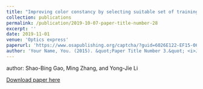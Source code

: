 ```yaml
---
title: "Improving color constancy by selecting suitable set of training images"
collection: publications
permalink: /publication/2019-10-07-paper-title-number-28
excerpt: ''
date: 2019-11-01
venue: 'Optics express'
paperurl: 'https://www.osapublishing.org/captcha/?guid=6026E122-EF15-0603-5DDF-1C7D84B4478C'
author: 'Your Name, You. (2015). &quot;Paper Title Number 3.&quot; <i>Journal 1</i>. 1(3).'
---
```


author: Shao-Bing Gao, Ming Zhang, and Yong-Jie Li

[Download paper here](https://www.osapublishing.org/captcha/?guid=6026E122-EF15-0603-5DDF-1C7D84B4478C)

